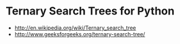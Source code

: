 Ternary Search Trees for Python
====

* http://en.wikipedia.org/wiki/Ternary_search_tree
* http://www.geeksforgeeks.org/ternary-search-tree/
